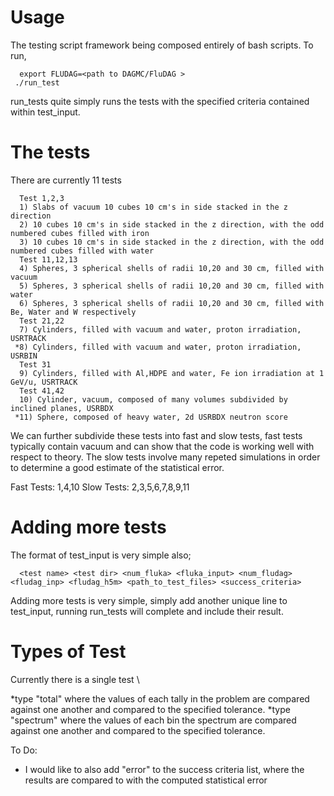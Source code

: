 Usage
==========
The testing script framework being composed entirely of bash scripts. To run,

      export FLUDAG=<path to DAGMC/FluDAG >
     ./run_test

run_tests quite simply runs the tests with the specified criteria contained within test_input. 

The tests
==========
There are currently 11 tests

      Test 1,2,3
      1) Slabs of vacuum 10 cubes 10 cm's in side stacked in the z direction
      2) 10 cubes 10 cm's in side stacked in the z direction, with the odd numbered cubes filled with iron
      3) 10 cubes 10 cm's in side stacked in the z direction, with the odd numbered cubes filled with water
      Test 11,12,13
      4) Spheres, 3 spherical shells of radii 10,20 and 30 cm, filled with vacuum
      5) Spheres, 3 spherical shells of radii 10,20 and 30 cm, filled with water
      6) Spheres, 3 spherical shells of radii 10,20 and 30 cm, filled with Be, Water and W respectively
      Test 21,22
      7) Cylinders, filled with vacuum and water, proton irradiation, USRTRACK 
     *8) Cylinders, filled with vacuum and water, proton irradiation, USRBIN
      Test 31
      9) Cylinders, filled with Al,HDPE and water, Fe ion irradiation at 1 GeV/u, USRTRACK
      Test 41,42
      10) Cylinder, vacuum, composed of many volumes subdivided by inclined planes, USRBDX
     *11) Sphere, composed of heavy water, 2d USRBDX neutron score 

We can further subdivide these tests into fast and slow tests, fast tests typically contain vacuum and can show that the code
is working well with respect to theory. The slow tests involve many repeted simulations in order to determine a good estimate
of the statistical error.

Fast Tests: 1,4,10
Slow Tests: 2,3,5,6,7,8,9,11

Adding more tests
==========
The format of test_input is very simple also;
 
      <test name> <test dir> <num_fluka> <fluka_input> <num_fludag> <fludag_inp> <fludag_h5m> <path_to_test_files> <success_criteria>

Adding more tests is very simple, simply add another unique line to test_input, running run_tests will complete and include their result.

Types of Test
==========
Currently there is a single test \

   *type "total" where the values of each tally in the problem are compared against one another and compared to the specified tolerance. 
   *type "spectrum" where the values of each bin the spectrum are compared against one another and compared to the specified tolerance.

To Do:
* I would like to also add "error" to the success criteria list, where the results are compared to with the computed statistical error